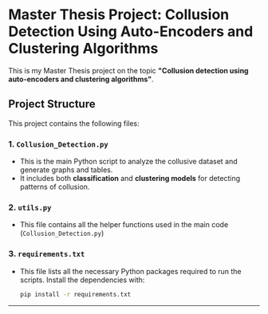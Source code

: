 # Master Thesis Project: **Collusion Detection Using Auto-Encoders and Clustering Algorithms**

This is my Master Thesis project on the topic **"Collusion detection using auto-encoders and clustering algorithms"**.

## Project Structure

This project contains the following files:

### 1. `Collusion_Detection.py`
   - This is the main Python script to analyze the collusive dataset and generate graphs and tables.
   - It includes both **classification** and **clustering models** for detecting patterns of collusion.

### 2. `utils.py`
   - This file contains all the helper functions used in the main code (`Collusion_Detection.py`)

### 3. `requirements.txt`
   - This file lists all the necessary Python packages required to run the scripts. Install the dependencies with:

     ```bash
     pip install -r requirements.txt
     ```

---
